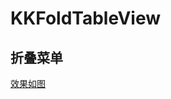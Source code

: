 # KKFoldTableView
## 折叠菜单
[效果如图](https://github.com/huangbingke/KKFoldTableView/blob/main/Image/WX20201125-083538.png)
